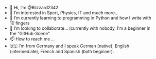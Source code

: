 - 👋 Hi, I’m @Blizzard2342
- 👀 I’m interested in Sport, Physics, IT and much more...
- 🌱 I’m currently learning to programming in Python and how I write with 10 fingers
- 💞️ I’m looking to collaborate... (currently with nobody, I'm a beginner in the "GitHub-Scene"
- 📫 How to reach me ...
- 🇩🇪 I’m from Germany and I speak German (native), English (intermediate), French and Spanish (both beginner).
<!---
Blizzard2342/Blizzard2342 is a ✨ special ✨ repository because its `README.md` (this file) appears on your GitHub profile.
You can click the Preview link to take a look at your changes.
--->
